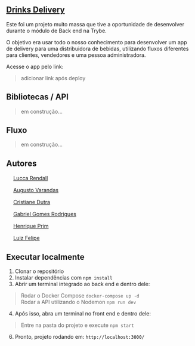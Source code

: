 ## [Drinks Delivery](https://www.linkedin.com/in/lucca-rendall/)
Este foi um projeto muito massa que tive a oportunidade de desenvolver durante o módulo de Back end na Trybe.

O objetivo era usar todo o nosso conhecimento para desenvolver um app de delivery para uma distribuidora de bebidas, utilizando fluxos diferentes para clientes, vendedores e uma pessoa administradora.

Acesse o app pelo link:
> adicionar link após deploy

## Bibliotecas / API
> em construção...

## Fluxo
> em construção...

## Autores
<img src="https://cdn-icons-png.flaticon.com/512/25/25231.png" width=15> [Lucca Rendall](https://github.com/LuccaRendall)

<img src="https://cdn-icons-png.flaticon.com/512/25/25231.png" width=15> [Augusto Varandas](https://github.com/augustovarandas)

<img src="https://cdn-icons-png.flaticon.com/512/25/25231.png" width=15> [Cristiane Dutra](https://github.com/cristianepd887)

<img src="https://cdn-icons-png.flaticon.com/512/25/25231.png" width=15> [Gabriel Gomes Rodrigues](https://github.com/gabrielgr99)

<img src="https://cdn-icons-png.flaticon.com/512/25/25231.png" width=15> [Henrique Prim](https://github.com/Henriqueprim)

<img src="https://cdn-icons-png.flaticon.com/512/25/25231.png" width=15> [Luiz Felipe](https://github.com/LuizFelipe406)

## Executar localmente
1) Clonar o repositório
2) Instalar dependências com `npm install`
3) Abrir um terminal integrado ao back end e dentro dele:
> Rodar o Docker Compose `docker-compose up -d`  
> Rodar a API utilizando o Nodemon `npm run dev`
4) Após isso, abra um terminal no front end e dentro dele:
> Entre na pasta do projeto e execute `npm start`
6) Pronto, projeto rodando em: `http://localhost:3000/`

